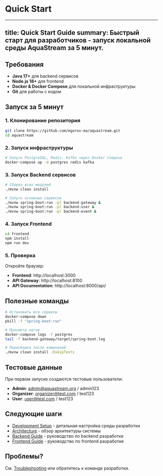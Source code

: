# Quick Start

---
title: Quick Start Guide
summary: Быстрый старт для разработчиков - запуск локальной среды AquaStream за 5 минут.
---

## Требования

- **Java 17+** для backend сервисов
- **Node.js 18+** для frontend
- **Docker & Docker Compose** для локальной инфраструктуры
- **Git** для работы с кодом

## Запуск за 5 минут

### 1. Клонирование репозитория

```bash
git clone https://github.com/egorov-ma/aquastream.git
cd aquastream
```

### 2. Запуск инфраструктуры

```bash
# Запуск PostgreSQL, Redis, Kafka через Docker Compose
docker-compose up -d postgres redis kafka
```

### 3. Запуск Backend сервисов

```bash
# Сборка всех модулей
./mvnw clean install

# Запуск основных сервисов
./mvnw spring-boot:run -pl backend-gateway &
./mvnw spring-boot:run -pl backend-user &
./mvnw spring-boot:run -pl backend-event &
```

### 4. Запуск Frontend

```bash
cd frontend
npm install
npm run dev
```

### 5. Проверка

Откройте браузер:
- **Frontend**: http://localhost:3000
- **API Gateway**: http://localhost:8100
- **API Documentation**: http://localhost:8000/api/

## Полезные команды

```bash
# Остановить все сервисы
docker-compose down
pkill -f "spring-boot:run"

# Просмотр логов
docker-compose logs -f postgres
tail -f backend-gateway/target/spring-boot.log

# Пересборка после изменений
./mvnw clean install -DskipTests
```

## Тестовые данные

При первом запуске создаются тестовые пользователи:

- **Admin**: admin@aquastream.org / admin123
- **Organizer**: organizer@test.com / test123
- **User**: user@test.com / test123

## Следующие шаги

- [Development Setup](development/setup.md) - детальная настройка среды разработки
- [Architecture](architecture.md) - обзор архитектуры системы
- [Backend Guide](backend/) - руководство по backend разработке
- [Frontend Guide](frontend/) - руководство по frontend разработке

## Проблемы?

См. [Troubleshooting](development/troubleshooting.md) или обратитесь к команде разработки.